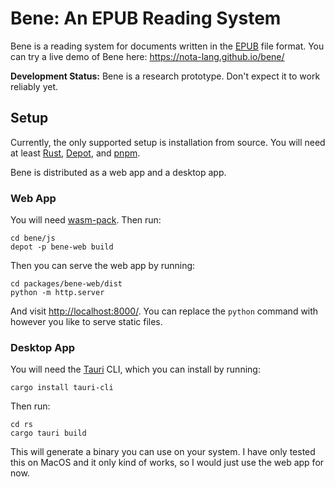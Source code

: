 # Bene: An EPUB Reading System

Bene is a reading system for documents written in the [EPUB](https://www.w3.org/TR/epub-overview-33/) file format. You can try a live demo of Bene here: <https://nota-lang.github.io/bene/>

**Development Status:** Bene is a research prototype. Don't expect it to work reliably yet.

## Setup

Currently, the only supported setup is installation from source. You will need at least [Rust](https://rustup.rs/), [Depot](https://github.com/cognitive-engineering-lab/depot?tab=readme-ov-file#installation), and [pnpm](https://pnpm.io/installation).

Bene is distributed as a web app and a desktop app. 

### Web App

You will need [wasm-pack](https://rustwasm.github.io/wasm-pack/installer/). Then run:

```
cd bene/js
depot -p bene-web build
```

Then you can serve the web app by running:

```
cd packages/bene-web/dist
python -m http.server
```

And visit <http://localhost:8000/>. You can replace the `python` command with however you like to serve static files.

### Desktop App

You will need the [Tauri](https://tauri.app/) CLI, which you can install by running:

```
cargo install tauri-cli
```

Then run:

```
cd rs
cargo tauri build
```

This will generate a binary you can use on your system. I have only tested this on MacOS and it only kind of works, so I would just use the web app for now.
